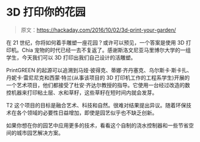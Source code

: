 # 3D 打印你的花园

> 原文：<https://hackaday.com/2016/10/02/3d-print-your-garden/>

在 21 世纪，你将如何着手雕塑一座花园？或许可以预见，一个答案是使用 3D 打印机。Chia 宠物的时代已经一去不复返了。感谢斯洛文尼亚马里博尔大学的一组学生，今天我们可以 3D 打印出我们自己设计的活雕塑。

PrintGREEN 的起源可以追溯到马娅·彼得克、蒂娜·齐丹塞克、乌尔斯卡·斯卡扎、丹妮卡·雷尼尼克和西蒙·特兰(从事该项目的 3D 打印机工作的工程系学生)开展的一个艺术项目，他们都接受了杜安·齐达尔教授的指导。它使用一台经过改造的数控机器来打印粘土层、水和草籽，这些草籽在短时间内就会发芽。

T2 这个项目的目标是融合艺术、科技和自然。很难对结果提出异议。随着环保技术在各个领域的必要性日益增加，即使是园艺似乎也不缺乏创新。

如果你想在你的园艺中应用更多的技术，看看这个自制的浇水控制器和一些节省空间的城市园艺解决方案。